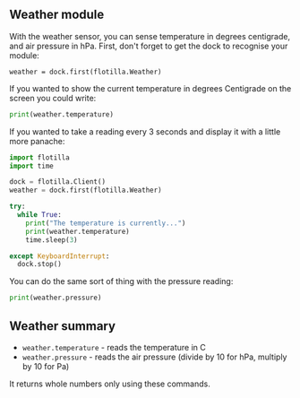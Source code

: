 ## Weather module

With the weather sensor, you can sense temperature in degrees centigrade, and air pressure in hPa.
First, don't forget to get the dock to recognise your module:

`weather = dock.first(flotilla.Weather)`

If you wanted to show the current temperature in degrees Centigrade on the screen you could write:

```python
print(weather.temperature)
```

If you wanted to take a reading every 3 seconds and display it with a little more panache:

```python
import flotilla
import time

dock = flotilla.Client()
weather = dock.first(flotilla.Weather)

try:
  while True:
    print("The temperature is currently...")
    print(weather.temperature)
    time.sleep(3)

except KeyboardInterrupt:
  dock.stop()
```

You can do the same sort of thing with the pressure reading:

```python
print(weather.pressure)
```

## Weather summary

* `weather.temperature` - reads the temperature in C
* `weather.pressure` - reads the air pressure (divide by 10 for hPa, multiply by 10 for Pa)

It returns whole numbers only using these commands.
